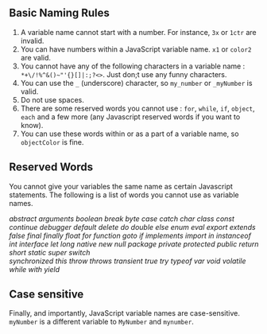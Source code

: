 ## Basic Naming Rules

1. A variable name cannot start with a number. For instance, `3x` or `1ctr` are invalid.
1. You can have numbers within a JavaScript variable name. `x1` or `color2` are valid.
1. You cannot have any of the following characters in a variable name : `*+\/!%^&()~"'{}[]|:;?<>`. Just don;t use any funny characters.
1. You can use the `_` (underscore) character, so `my_number` or `_myNumber` is valid.
1. Do not use spaces.
1. There are some reserved words you cannot use : `for`, `while`, `if`, `object`, `each` and a few more (any Javascript reserved words if you want to know).
1. You can use these words within or as a part of a variable name, so `objectColor` is fine.

## Reserved Words
You cannot give your variables the same name as certain Javascript statements. The following is a list of words you cannot use as variable names.

*abstract	arguments	boolean	break	byte case	catch	char	class	const
continue	debugger	default	delete	do double	else	enum	eval	export
extends	false	final	finally	float for	function	goto	if	implements
import	in	instanceof	int	interface let	long	native	new	null
package	private	protected	public	return short	static	super	switch	
synchronized this	throw	throws	transient	true try	typeof	var	
void	volatile while	with	yield*

## Case sensitive
Finally, and importantly, JavaScript variable names are case-sensitive. `myNumber` is a different variable to `MyNumber` and `mynumber`.

